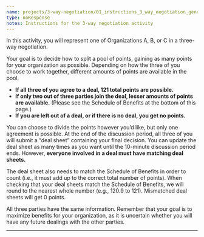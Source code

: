 ```yaml
---
name: projects/3-way-negotiation/01_instructions_3_way_negotiation_general.md
type: noResponse
notes: Instructions for the 3-way negotiation activity
---
```


In this activity, you will represent one of Organizations A, B, or C in a three-way negotiation.

Your goal is to decide how to split a pool of points, gaining as many points for your organization as possible. Depending on how the three of you choose to work together, different amounts of points are available in the pool.

- **If all three of you agree to a deal, 121 total points are possible.** 
- **If only two out of three parties join the deal, lesser amounts of points are available.** (Please see the Schedule of Benefits at the bottom of this page.)
- **If you are left out of a deal, or if there is no deal, you get no points.**

You can choose to divide the points however you’d like, but only one agreement is possible. At the end of the discussion period, all three of you will submit a “deal sheet” containing your final decision. You can update the deal sheet as many times as you want until the 10-minute discussion period ends. However, **everyone involved in a deal must have matching deal sheets.**

The deal sheet also needs to match the Schedule of Benefits in order to count (i.e., it must add up to the correct total number of points). When checking that your deal sheets match the Schedule of Benefits, we will round to the nearest whole number (e.g., 120.9 to 121). Mismatched deal sheets will get 0 points.

All three parties have the same information. Remember that your goal is to maximize benefits for your organization, as it is uncertain whether you will have any future dealings with the other parties.

---
